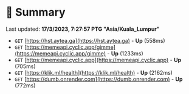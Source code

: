 # 📖 Summary
Last updated: **17/3/2023, 7:27:57 PTG "Asia/Kuala_Lumpur"**

- `GET` [https://hst.aytea.ga](https://hst.aytea.ga) - **Up** (558ms)
- `GET` [https://memeapi.cyclic.app/gimme](https://memeapi.cyclic.app/gimme) - **Up** (1233ms)
- `GET` [https://memeapi.cyclic.app](https://memeapi.cyclic.app) - **Up** (705ms)
- `GET` [https://klik.ml/health](https://klik.ml/health) - **Up** (2162ms)
- `GET` [https://dumb.onrender.com](https://dumb.onrender.com) - **Up** (772ms)
